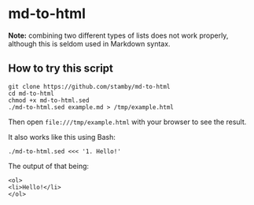# md-to-html

**Note:** combining two different types of lists does not work properly, although this is seldom used in Markdown syntax.

## How to try this script

```shell
git clone https://github.com/stamby/md-to-html
cd md-to-html
chmod +x md-to-html.sed
./md-to-html.sed example.md > /tmp/example.html
```

Then open `file:///tmp/example.html` with your browser to see the result.

It also works like this using Bash:

```shell
./md-to-html.sed <<< '1. Hello!'
```

The output of that being:

```
<ol>
<li>Hello!</li>
</ol>
```
